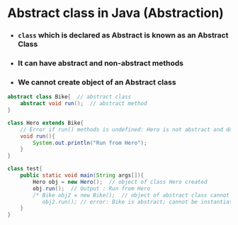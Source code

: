 # Abstract class in Java (Abstraction)

+ ### `class` which is declared as Abstract is known as an **Abstract Class**

+ ### It can have abstract and non-abstract methods

+ ### We cannot create object of an Abstract class

```java
abstract class Bike{  // abstract class
    abstract void run();  // abstract method
}

class Hero extends Bike{
    // Error if run() methods is undefined: Hero is not abstract and does not override abstract method run() in Bike
    void run(){
        System.out.println("Run from Hero");
    }
}

class test{
    public static void main(String args[]){
        Hero obj = new Hero();  // object of class Hero created
        obj.run();  // Output : Run from Hero
        /* Bike obj2 = new Bike();  // object of abstract class cannot be created
           obj2.run(); // error: Bike is abstract; cannot be instantiated */
    }
}
```


